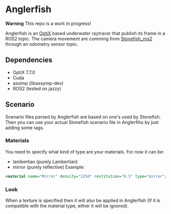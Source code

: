 # Anglerfish
**Warning** This repo is a work in progress!

Anglerfish is an [OptiX](https://developer.nvidia.com/rtx/ray-tracing/optix) based underwater raytracer that publish its frame in a ROS2 topic. 
The camera movement are comming from [Stonefish_ros2](https://github.com/patrykcieslak/stonefish_ros2) through an odometry sensor topic.

## Dependencies
- OptiX 7.7.0
- Cuda
- assimp (libassymp-dev)
- ROS2 (tested on jazzy)

## Scenario
Scenario files parsed by Anglerfish are based on one's used by Stonefish. Then you can use your actual Stonefish scenario file in Anglerfihs by just adding some tags. 

### Materials
You need to specify what kind of type are your materials. 
For now it can be: 
- lambertian (purely Lambertian)
- mirror (purely reflective)
Example: 
```xml
<material name="Mirror" density="1250" restitution="0.5" type="mirror"/>
```
 
### Look
When a texture is specified then it will also be applied in Anglerfish (If it is compatible with the material type, either it will be ignored).
